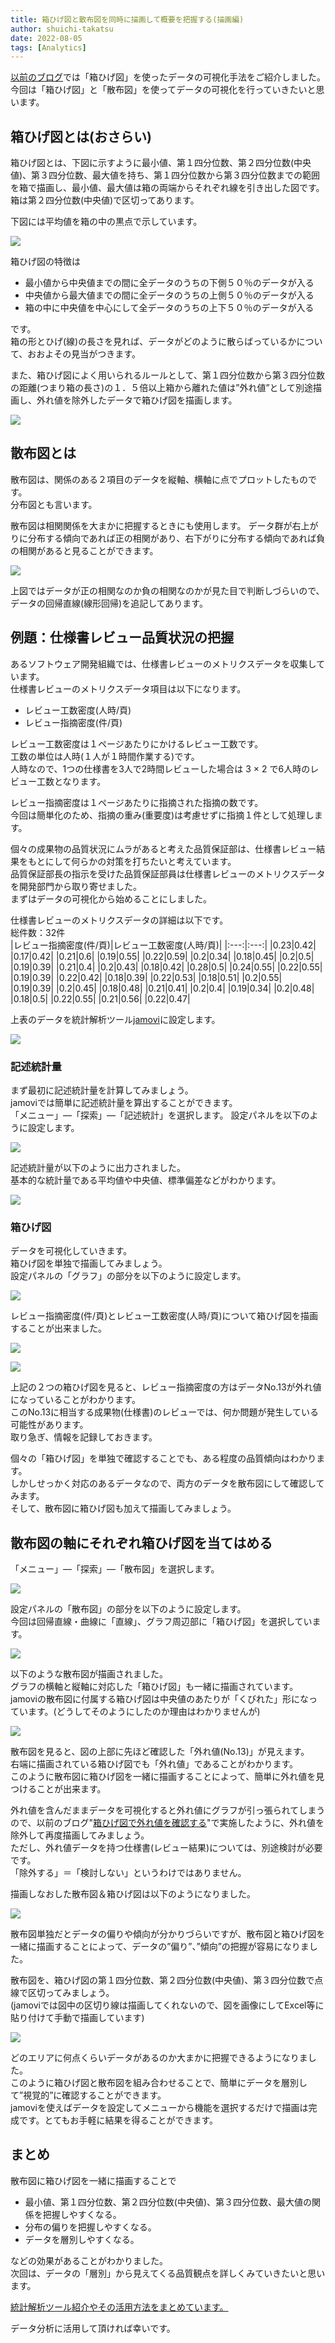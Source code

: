 ```yaml
---
title: 箱ひげ図と散布図を同時に描画して概要を把握する(描画編)
author: shuichi-takatsu
date: 2022-08-05
tags: [Analytics]
---
```


[以前のブログ](/blogs/2022/05/18/Check-outliers-with-a-boxplot/)では「箱ひげ図」を使ったデータの可視化手法をご紹介しました。  
今回は「箱ひげ図」と「散布図」を使ってデータの可視化を行っていきたいと思います。


## 箱ひげ図とは(おさらい)

箱ひげ図とは、下図に示すように最小値、第１四分位数、第２四分位数(中央値)、第３四分位数、最大値を持ち、第１四分位数から第３四分位数までの範囲を箱で描画し、最小値、最大値は箱の両端からそれぞれ線を引き出した図です。   
箱は第２四分位数(中央値)で区切ってあります。   

下図には平均値を箱の中の黒点で示しています。  

![](https://gyazo.com/05efe0ad30fe3ff824a5af46e8fd756e.png)

箱ひげ図の特徴は
- 最小値から中央値までの間に全データのうちの下側５０％のデータが入る
- 中央値から最大値までの間に全データのうちの上側５０％のデータが入る
- 箱の中に中央値を中心にして全データのうちの上下５０％のデータが入る

です。   
箱の形とひげ(線)の長さを見れば、データがどのように散らばっているかについて、おおよその見当がつきます。

また、箱ひげ図によく用いられるルールとして、第１四分位数から第３四分位数の距離(つまり箱の長さ)の１．５倍以上箱から離れた値は”外れ値”として別途描画し、外れ値を除外したデータで箱ひげ図を描画します。

![](https://gyazo.com/505031b1f51c30a48ab8d5d98e43646c.png)

## 散布図とは

散布図は、関係のある２項目のデータを縦軸、横軸に点でプロットしたものです。  
分布図とも言います。

散布図は相関関係を大まかに把握するときにも使用します。
データ群が右上がりに分布する傾向であれば正の相関があり、右下がりに分布する傾向であれば負の相関があると見ることができます。

![](https://gyazo.com/71cbe274e5434373b318b808ec5c0a96.png)

上図ではデータが正の相関なのか負の相関なのかが見た目で判断しづらいので、データの回帰直線(線形回帰)を追記してあります。  

## 例題：仕様書レビュー品質状況の把握

あるソフトウェア開発組織では、仕様書レビューのメトリクスデータを収集しています。  
仕様書レビューのメトリクスデータ項目は以下になります。  
- レビュー工数密度(人時/頁)
- レビュー指摘密度(件/頁)

レビュー工数密度は１ページあたりにかけるレビュー工数です。  
工数の単位は人時(１人が１時間作業する)です。  
人時なので、1つの仕様書を3人で2時間レビューした場合は 3 × 2 で6人時のレビュー工数となります。

レビュー指摘密度は１ページあたりに指摘された指摘の数です。  
今回は簡単化のため、指摘の重み(重要度)は考慮せずに指摘１件として処理します。

個々の成果物の品質状況にムラがあると考えた品質保証部は、仕様書レビュー結果をもとにして何らかの対策を打ちたいと考えています。  
品質保証部長の指示を受けた品質保証部員は仕様書レビューのメトリクスデータを開発部門から取り寄せました。  
まずはデータの可視化から始めることにしました。

仕様書レビューのメトリクスデータの詳細は以下です。  
総件数：32件  
|レビュー指摘密度(件/頁)|レビュー工数密度(人時/頁)|
|:---:|:---:|
|0.23|0.42|
|0.17|0.42|
|0.21|0.6|
|0.19|0.55|
|0.22|0.59|
|0.2|0.34|
|0.18|0.45|
|0.2|0.5|
|0.19|0.39|
|0.21|0.4|
|0.2|0.43|
|0.18|0.42|
|0.28|0.5|
|0.24|0.55|
|0.22|0.55|
|0.19|0.39|
|0.22|0.42|
|0.18|0.39|
|0.22|0.53|
|0.18|0.51|
|0.2|0.55|
|0.19|0.39|
|0.2|0.45|
|0.18|0.48|
|0.21|0.41|
|0.2|0.4|
|0.19|0.34|
|0.2|0.48|
|0.18|0.5|
|0.22|0.55|
|0.21|0.56|
|0.22|0.47|

上表のデータを統計解析ツール[jamovi](https://www.jamovi.org/)に設定します。

![](https://gyazo.com/6bdb60c8dd04054c23e60a6bb013df96.png)

### 記述統計量

まず最初に記述統計量を計算してみましょう。  
jamoviでは簡単に記述統計量を算出することができます。   
「メニュー」―「探索」―「記述統計」を選択します。 
設定パネルを以下のように設定します。

![](https://gyazo.com/c924ea68f559a1f214150eb517081482.png)

記述統計量が以下のように出力されました。  
基本的な統計量である平均値や中央値、標準偏差などがわかります。

![](https://gyazo.com/730c12f588c93d9c1c892ea68c3c4646.png)

### 箱ひげ図

データを可視化していきます。  
箱ひげ図を単独で描画してみましょう。   
設定パネルの「グラフ」の部分を以下のように設定します。

![](https://gyazo.com/713a42da304087c49072f9ba41a5d120.png)

レビュー指摘密度(件/頁)とレビュー工数密度(人時/頁)について箱ひげ図を描画することが出来ました。

![](https://gyazo.com/396adeeb5f4db13769651fb3e6f1b5f6.png)

![](https://gyazo.com/d0181c85ba380e9c8b3915c8f69fdb54.png)

上記の２つの箱ひげ図を見ると、レビュー指摘密度の方はデータNo.13が外れ値になっていることがわかります。  
このNo.13に相当する成果物(仕様書)のレビューでは、何か問題が発生している可能性があります。  
取り急ぎ、情報を記録しておきます。

個々の「箱ひげ図」を単独で確認することでも、ある程度の品質傾向はわかります。  
しかしせっかく対応のあるデータなので、両方のデータを散布図にして確認してみます。  
そして、散布図に箱ひげ図も加えて描画してみましょう。

## 散布図の軸にそれぞれ箱ひげ図を当てはめる

「メニュー」―「探索」―「散布図」を選択します。

![](https://gyazo.com/f274c2bcecda543ff32b3a9c57d33e6b.png)

設定パネルの「散布図」の部分を以下のように設定します。  
今回は回帰直線・曲線に「直線」、グラフ周辺部に「箱ひげ図」を選択しています。

![](https://gyazo.com/1ac41eb62db798860a8d4b9afc2469a0.png)

以下のような散布図が描画されました。  
グラフの横軸と縦軸に対応した「箱ひげ図」も一緒に描画されています。  
jamoviの散布図に付属する箱ひげ図は中央値のあたりが「くびれた」形になっています。(どうしてそのようにしたのか理由はわかりませんが)

![](https://gyazo.com/1b96f9d0bb023dc9cef6034898d61459.png)

散布図を見ると、図の上部に先ほど確認した「外れ値(No.13)」が見えます。  
右端に描画されている箱ひげ図でも「外れ値」であることがわかります。  
このように散布図に箱ひげ図を一緒に描画することによって、簡単に外れ値を見つけることが出来ます。

外れ値を含んだままデータを可視化すると外れ値にグラフが引っ張られてしまうので、以前のブログ"[箱ひげ図で外れ値を確認する](/blogs/2022/05/18/Check-outliers-with-a-boxplot/)"で実施したように、外れ値を除外して再度描画してみましょう。  
ただし、外れ値データを持つ仕様書(レビュー結果)については、別途検討が必要です。  
「除外する」＝「検討しない」というわけではありません。

描画しなおした散布図＆箱ひげ図は以下のようになりました。

![](https://gyazo.com/5a1afaf15a6adb6b0aebb6cac1a983fd.png)

散布図単独だとデータの偏りや傾向が分かりづらいですが、散布図と箱ひげ図を一緒に描画することによって、データの”偏り”、”傾向”の把握が容易になりました。

散布図を、箱ひげ図の第１四分位数、第２四分位数(中央値)、第３四分位数で点線で区切ってみましょう。  
(jamoviでは図中の区切り線は描画してくれないので、図を画像にしてExcel等に貼り付けて手動で描画しています)

![](https://gyazo.com/0da2f82582370585932cad20e77b6fbc.png)

どのエリアに何点くらいデータがあるのか大まかに把握できるようになりました。  
このように箱ひげ図と散布図を組み合わせることで、簡単にデータを層別して”視覚的”に確認することができます。  
jamoviを使えばデータを設定してメニューから機能を選択するだけで描画は完成です。とてもお手軽に結果を得ることができます。

## まとめ

散布図に箱ひげ図を一緒に描画することで
- 最小値、第１四分位数、第２四分位数(中央値)、第３四分位数、最大値の関係を把握しやすくなる。
- 分布の偏りを把握しやすくなる。
- データを層別しやすくなる。

などの効果があることがわかりました。  
次回は、データの「層別」から見えてくる品質観点を詳しくみていきたいと思います。

[統計解析ツール紹介やその活用方法をまとめています。](/analytics/)

データ分析に活用して頂ければ幸いです。
